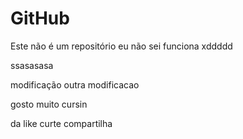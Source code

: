 # GitHub
Este não é um repositório eu não sei funciona
xddddd





ssasasasa

modificação
outra modificacao

gosto muito cursin




da like curte compartilha
